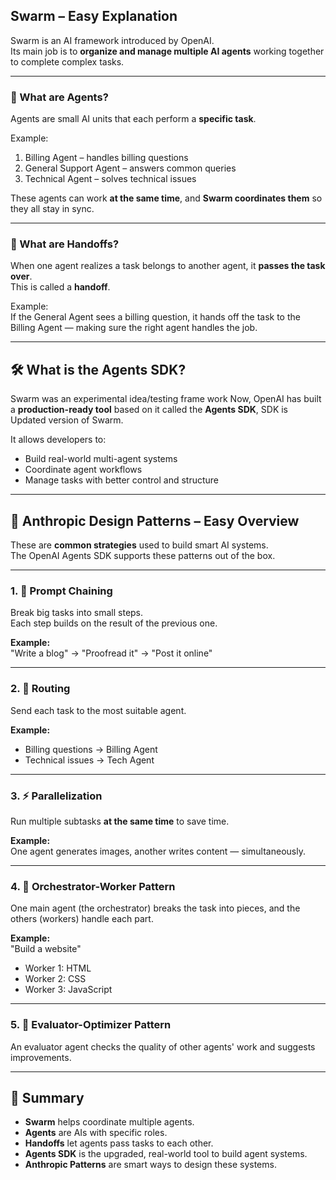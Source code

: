 ## Swarm – Easy Explanation

Swarm is an AI framework introduced by OpenAI.  
Its main job is to **organize and manage multiple AI agents** working together to complete complex tasks.

---

### 🤖 What are Agents?

Agents are small AI units that each perform a **specific task**.

Example:
1. Billing Agent – handles billing questions  
2. General Support Agent – answers common queries  
3. Technical Agent – solves technical issues

These agents can work **at the same time**, and **Swarm coordinates them** so they all stay in sync.

---

### 🔁 What are Handoffs?

When one agent realizes a task belongs to another agent, it **passes the task over**.  
This is called a **handoff**.

Example:  
If the General Agent sees a billing question, it hands off the task to the Billing Agent — making sure the right agent handles the job.

---

## 🛠️ What is the Agents SDK?

Swarm was an experimental idea/testing frame work 
Now, OpenAI has built a **production-ready tool** based on it called the **Agents SDK**, SDK is Updated version of Swarm.

It allows developers to:
- Build real-world multi-agent systems  
- Coordinate agent workflows  
- Manage tasks with better control and structure

---

## 🧩 Anthropic Design Patterns – Easy Overview

These are **common strategies** used to build smart AI systems.  
The OpenAI Agents SDK supports these patterns out of the box.

---

### 1. 🔗 Prompt Chaining  
Break big tasks into small steps.  
Each step builds on the result of the previous one.

**Example:**  
"Write a blog" → "Proofread it" → "Post it online"

---

### 2. 🔀 Routing  
Send each task to the most suitable agent.

**Example:**  
- Billing questions → Billing Agent  
- Technical issues → Tech Agent

---

### 3. ⚡ Parallelization  
Run multiple subtasks **at the same time** to save time.

**Example:**  
One agent generates images, another writes content — simultaneously.

---

### 4. 🎯 Orchestrator-Worker Pattern  
One main agent (the orchestrator) breaks the task into pieces, and the others (workers) handle each part.

**Example:**  
"Build a website"  
- Worker 1: HTML  
- Worker 2: CSS  
- Worker 3: JavaScript

---

### 5. 🧪 Evaluator-Optimizer Pattern  
An evaluator agent checks the quality of other agents' work and suggests improvements.

---

## 📌 Summary

- **Swarm** helps coordinate multiple agents.  
- **Agents** are AIs with specific roles.  
- **Handoffs** let agents pass tasks to each other.  
- **Agents SDK** is the upgraded, real-world tool to build agent systems.  
- **Anthropic Patterns** are smart ways to design these systems.

